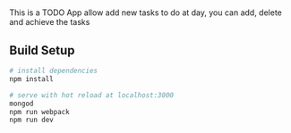 #
This is a TODO App allow add new tasks to do at day, you can add, delete and achieve the tasks

## Build Setup

``` bash
# install dependencies
npm install

# serve with hot reload at localhost:3000
mongod
npm run webpack
npm run dev
